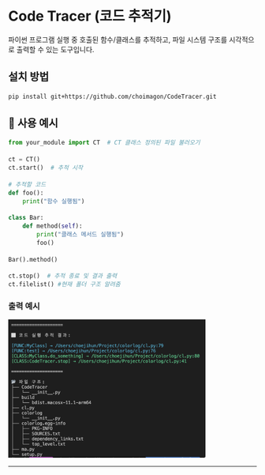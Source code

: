 # Code Tracer (코드 추적기)

파이썬 프로그램 실행 중 호출된 함수/클래스를 추적하고, 파일 시스템 구조를 시각적으로 출력할 수 있는 도구입니다.

## 설치 방법

```bash
pip install git+https://github.com/choimagon/CodeTracer.git
```

## 🚀 사용 예시

```python
from your_module import CT  # CT 클래스 정의된 파일 불러오기

ct = CT()
ct.start()  # 추적 시작

# 추적할 코드
def foo():
    print("함수 실행됨")

class Bar:
    def method(self):
        print("클래스 메서드 실행됨")
        foo()

Bar().method()

ct.stop()  # 추적 종료 및 결과 출력
ct.filelist() #현재 폴더 구조 알려줌
```

### 출력 예시 
<img src="ex.png" width="400"/>

---

